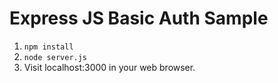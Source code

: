 # Express JS Basic Auth Sample

1. `npm install`
1. `node server.js`
1. Visit localhost:3000 in your web browser.
